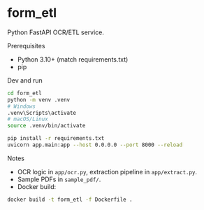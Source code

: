 # form_etl

Python FastAPI OCR/ETL service.

Prerequisites
- Python 3.10+ (match requirements.txt)
- pip

Dev and run
```bash
cd form_etl
python -m venv .venv
# Windows
.venv\Scripts\activate
# macOS/Linux
source .venv/bin/activate

pip install -r requirements.txt
uvicorn app.main:app --host 0.0.0.0 --port 8000 --reload
```

Notes
- OCR logic in `app/ocr.py`, extraction pipeline in `app/extract.py`.
- Sample PDFs in `sample_pdf/`.
- Docker build:
```bash
docker build -t form_etl -f Dockerfile .
```